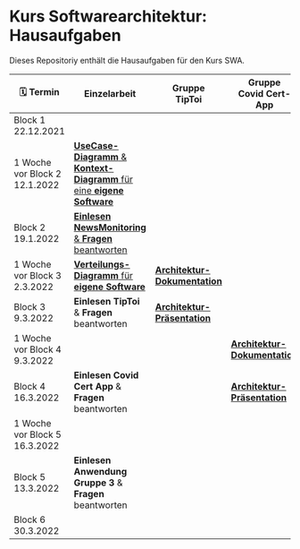 # Kurs Softwarearchitektur: Hausaufgaben
Dieses Repositoriy enthält die Hausaufgaben für den Kurs SWA.

| :spiral_calendar: Termin|Einzelarbeit|Gruppe<br>TipToi|Gruppe<br>Covid Cert-App|Gruppe<br>Minecraft|
|-|-|-|-|-|
|Block 1<br>22.12.2021|||||
|1 Woche vor Block 2<br>12.1.2022|[**UseCase-Diagramm** & **Kontext-Diagramm** für eine **eigene Software**](/bl1-1.md)||||
|Block 2<br>19.1.2022|[**Einlesen** **NewsMonitoring** & **Fragen** beantworten](NewsMonitoring_1.md)||||
|1 Woche vor Block 3<br>2.3.2022|[**Verteilungs-Diagramm** für **eigene Software**](bl2-2.md)|[**Architektur-Dokumentation**](/Gruppenarbeit.md)|||
|Block 3<br>9.3.2022|**Einlesen** **TipToi** & **Fragen** beantworten|[**Architektur-Präsentation**](/Gruppenarbeit.md)|||
|1 Woche vor Block 4<br>9.3.2022|||[**Architektur-Dokumentation**](/Gruppenarbeit.md)||
|Block 4<br>16.3.2022|**Einlesen** **Covid Cert App** & **Fragen** beantworten||[**Architektur-Präsentation**](/Gruppenarbeit.md)||
|1 Woche vor Block 5<br>16.3.2022||||[**Architektur-Dokumentation**](/Gruppenarbeit.md)|
|Block 5<br>13.3.2022|**Einlesen Anwendung Gruppe 3** & **Fragen** beantworten|||[**Architektur-Präsentation**](/Gruppenarbeit.md)|
|Block 6<br>30.3.2022|
